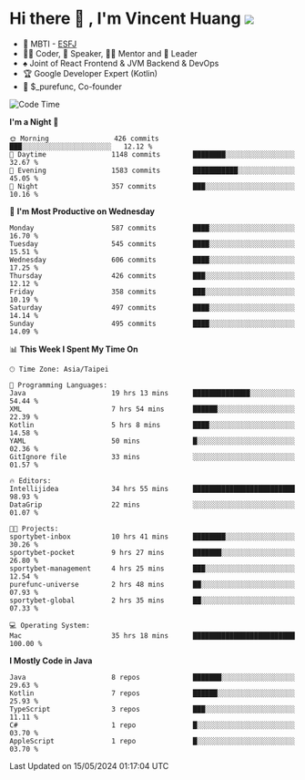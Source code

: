 # Hi there 👋 , I'm Vincent Huang ![](https://komarev.com/ghpvc/?username=Jian-Min-Huang)
- 👀 MBTI - [ESFJ](https://www.16personalities.com/esfj-personality)
- 👨‍💻 Coder, 🎤 Speaker, 👨‍🏫 Mentor and 🚀 Leader
- ♠️ Joint of React Frontend & JVM Backend & DevOps
- 🏆 Google Developer Expert (Kotlin)
- 💼 $_purefunc, Co-founder

<!--START_SECTION:waka-->
![Code Time](http://img.shields.io/badge/Code%20Time-3%2C733%20hrs%2057%20mins-blue)

**I'm a Night 🦉** 

```text
🌞 Morning                426 commits         ███░░░░░░░░░░░░░░░░░░░░░░   12.12 % 
🌆 Daytime                1148 commits        ████████░░░░░░░░░░░░░░░░░   32.67 % 
🌃 Evening                1583 commits        ███████████░░░░░░░░░░░░░░   45.05 % 
🌙 Night                  357 commits         ███░░░░░░░░░░░░░░░░░░░░░░   10.16 % 
```
📅 **I'm Most Productive on Wednesday** 

```text
Monday                   587 commits         ████░░░░░░░░░░░░░░░░░░░░░   16.70 % 
Tuesday                  545 commits         ████░░░░░░░░░░░░░░░░░░░░░   15.51 % 
Wednesday                606 commits         ████░░░░░░░░░░░░░░░░░░░░░   17.25 % 
Thursday                 426 commits         ███░░░░░░░░░░░░░░░░░░░░░░   12.12 % 
Friday                   358 commits         ███░░░░░░░░░░░░░░░░░░░░░░   10.19 % 
Saturday                 497 commits         ████░░░░░░░░░░░░░░░░░░░░░   14.14 % 
Sunday                   495 commits         ████░░░░░░░░░░░░░░░░░░░░░   14.09 % 
```


📊 **This Week I Spent My Time On** 

```text
🕑︎ Time Zone: Asia/Taipei

💬 Programming Languages: 
Java                     19 hrs 13 mins      ██████████████░░░░░░░░░░░   54.44 % 
XML                      7 hrs 54 mins       ██████░░░░░░░░░░░░░░░░░░░   22.39 % 
Kotlin                   5 hrs 8 mins        ████░░░░░░░░░░░░░░░░░░░░░   14.58 % 
YAML                     50 mins             █░░░░░░░░░░░░░░░░░░░░░░░░   02.36 % 
GitIgnore file           33 mins             ░░░░░░░░░░░░░░░░░░░░░░░░░   01.57 % 

🔥 Editors: 
Intellijidea             34 hrs 55 mins      █████████████████████████   98.93 % 
DataGrip                 22 mins             ░░░░░░░░░░░░░░░░░░░░░░░░░   01.07 % 

🐱‍💻 Projects: 
sportybet-inbox          10 hrs 41 mins      ████████░░░░░░░░░░░░░░░░░   30.26 % 
sportybet-pocket         9 hrs 27 mins       ███████░░░░░░░░░░░░░░░░░░   26.80 % 
sportybet-management     4 hrs 25 mins       ███░░░░░░░░░░░░░░░░░░░░░░   12.54 % 
purefunc-universe        2 hrs 48 mins       ██░░░░░░░░░░░░░░░░░░░░░░░   07.93 % 
sportybet-global         2 hrs 35 mins       ██░░░░░░░░░░░░░░░░░░░░░░░   07.33 % 

💻 Operating System: 
Mac                      35 hrs 18 mins      █████████████████████████   100.00 % 
```

**I Mostly Code in Java** 

```text
Java                     8 repos             ███████░░░░░░░░░░░░░░░░░░   29.63 % 
Kotlin                   7 repos             ██████░░░░░░░░░░░░░░░░░░░   25.93 % 
TypeScript               3 repos             ███░░░░░░░░░░░░░░░░░░░░░░   11.11 % 
C#                       1 repo              █░░░░░░░░░░░░░░░░░░░░░░░░   03.70 % 
AppleScript              1 repo              █░░░░░░░░░░░░░░░░░░░░░░░░   03.70 % 
```




 Last Updated on 15/05/2024 01:17:04 UTC
<!--END_SECTION:waka-->
